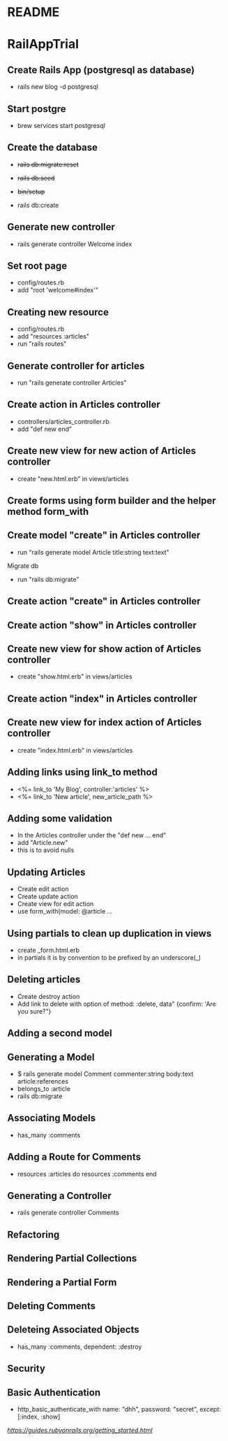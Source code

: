 # README

# RailAppTrial

## Create Rails App (postgresql as database)

- rails new blog -d postgresql

## Start postgre

- brew services start postgresql

## Create the database

- ~~rails db:migrate:reset~~
- ~~rails db:seed~~
- ~~bin/setup~~

- rails db:create

## Generate new controller

- rails generate controller Welcome index

## Set root page

- config/routes.rb
- add "root 'welcome#index'"

## Creating new resource

- config/routes.rb
- add "resources :articles"
- run "rails routes"

## Generate controller for articles

- run "rails generate controller Articles"

## Create action in Articles controller

- controllers/articles_controller.rb
- add "def new
  end"

## Create new view for new action of Articles controller

- create "new.html.erb" in views/articles

## Create forms using form builder and the helper method form_with

## Create model "create" in Articles controller

- run "rails generate model Article title:string text:text"

Migrate db

- run "rails db:migrate"

## Create action "create" in Articles controller

## Create action "show" in Articles controller

## Create new view for show action of Articles controller

- create "show.html.erb" in views/articles

## Create action "index" in Articles controller

## Create new view for index action of Articles controller

- create "index.html.erb" in views/articles

## Adding links using link_to method

- <%= link_to 'My Blog', controller:'articles' %>
- <%= link_to 'New article', new_article_path %>

## Adding some validation

- In the Articles controller under the "def new ... end"
- add "Article.new"
- this is to avoid nulls

## Updating Articles

- Create edit action
- Create update action
- Create view for edit action
- use form_with(model: @article ...

## Using partials to clean up duplication in views

- create \_form.html.erb
- in partials it is by convention to be prefixed by an underscore(\_)

## Deleting articles

- Create destroy action
- Add link to delete with option of method: :delete, data" {confirm: 'Are you sure?"}

## Adding a second model

## Generating a Model

- \$ rails generate model Comment commenter:string body:text article:references
- belongs_to :article
- rails db:migrate

## Associating Models

- has_many :comments

## Adding a Route for Comments

- resources :articles do resources :comments end

## Generating a Controller

- rails generate controller Comments

## Refactoring

## Rendering Partial Collections

## Rendering a Partial Form

## Deleting Comments

## Deleteing Associated Objects

- has_many :comments, dependent: :destroy

## Security

## Basic Authentication

- http_basic_authenticate_with name: "dhh", password: "secret", except: [:index, :show]

_https://guides.rubyonrails.org/getting_started.html_
